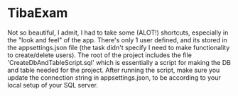 ﻿# TibaExam
Not so beautiful, I admit, I had to take some (ALOT!) shortcuts, especially in the "look and feel" of the app.
There's only 1 user defined, and its stored in the appsettings.json file (the task didn't specify I need to make functionality to create/delete users).
The root of the project includes the file 'CreateDbAndTableScript.sql' which is essentially a script for making the DB and table needed for the project.
After running the script, make sure you update the connection string in appsettings.json, to be according to your local setup of your SQL server.
